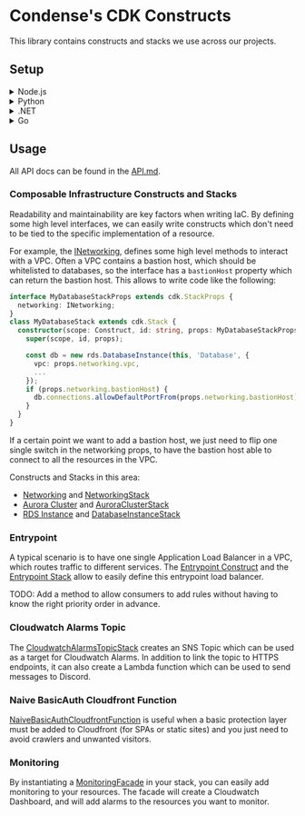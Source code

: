 # Condense's CDK Constructs

This library contains constructs and stacks we use across our projects.

## Setup

<details>
  <summary>Node.js</summary>
  Install the package:

  ```bash
  npm install @condensetech/cdk-constructs # or
  yarn add @condensetech/cdk-constructs # or
  pnpm add @condensetech/cdk-constructs
  ```

  Import it:

  ```ts
  import * as condense from '@condensetech/cdk-constructs';
  ```
</details>
<details>
  <summary>Python</summary>
  Install the package:

  ```bash
  pip install condensetech.cdk-constructs
  ```

  Import it:

  ```py
  from condensetech import cdk_constructs
  ```
</details>
<details>
  <summary>.NET</summary>
  Install the package:

  ```bash
  dotnet add package CondenseTech.CdkConstructs
  ```

  Import it:

  ```csharp
  using CondenseTech.CdkConstructs;
  ```
</details>
<details>
  <summary>Go</summary>
  Install the package:

  ```bash
  go get github.com/condensetech/cdk-constructs
  ```

  Import it:

  ```go
  import "github.com/condensetech/cdk-constructs"
  ```
</details>

## Usage

All API docs can be found in the [API.md](./API.md).

### Composable Infrastructure Constructs and Stacks

Readability and maintainability are key factors when writing IaC. By defining some high level interfaces, we can easily write constructs which don't need to be tied to the specific implementation of a resource.

For example, the [INetworking](lib/interfaces.ts), defines some high level methods to interact with a VPC. Often a VPC contains a bastion host, which should be whitelisted to databases, so the interface has a `bastionHost` property which can return the bastion host. This allows to write code like the following:

```ts
interface MyDatabaseStackProps extends cdk.StackProps {
  networking: INetworking;
}
class MyDatabaseStack extends cdk.Stack {
  constructor(scope: Construct, id: string, props: MyDatabaseStackProps) {
    super(scope, id, props);

    const db = new rds.DatabaseInstance(this, 'Database', {
      vpc: props.networking.vpc,
      ...
    });
    if (props.networking.bastionHost) {
      db.connections.allowDefaultPortFrom(props.networking.bastionHost);
    }
  }
}
```

If a certain point we want to add a bastion host, we just need to flip one single switch in the networking props, to have the bastion host able to connect to all the resources in the VPC.

Constructs and Stacks in this area:
- [Networking](lib/constructs/networking.ts) and [NetworkingStack](lib/stacks/networking.ts)
- [Aurora Cluster](lib/constructs/aurora-cluster.ts) and [AuroraClusterStack](lib/stacks/aurora-cluster.ts)
- [RDS Instance](lib/constructs/database-instance.ts) and [DatabaseInstanceStack](lib/stacks/database-instance.ts)

### Entrypoint

A typical scenario is to have one single Application Load Balancer in a VPC, which routes traffic to different services. The [Entrypoint Construct](lib/constructs/entrypoint.ts) and the [Entrypoint Stack](lib/stacks/entrypoint-stack.ts) allow to easily define this entrypoint load balancer.

TODO: Add a method to allow consumers to add rules without having to know the right priority order in advance.

### Cloudwatch Alarms Topic

The [CloudwatchAlarmsTopicStack](lib/stacks/cloudwatch-alarms-topic-stack.ts) creates an SNS Topic which can be used as a target for Cloudwatch Alarms. In addition to link the topic to HTTPS endpoints, it can also create a Lambda function which can be used to send messages to Discord.

### Naive BasicAuth Cloudfront Function

[NaiveBasicAuthCloudfrontFunction](lib/constructs/naive-basic-auth-cloudfront-function.ts) is useful when a basic protection layer must be added to Cloudfront (for SPAs or static sites) and you just need to avoid crawlers and unwanted visitors.

### Monitoring

By instantiating a [MonitoringFacade](lib/constructs/monitoring/monitoring-facade.ts) in your stack, you can easily add monitoring to your resources. The facade will create a Cloudwatch Dashboard, and will add alarms to the resources you want to monitor.
